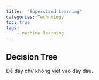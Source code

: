 ```yaml
---
title:  "Supervised Learning"
categories: Technology
toc: true
tags:
    - machine learning
---
```


## Decision Tree
Để đấy chứ không viết vào đây đâu.